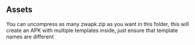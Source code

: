 ## Assets

You can uncompress as many zwapk.zip as you want in this folder, this will create an APK with multiple templates inside, just ensure that template names are different
